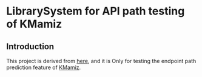 # LibrarySystem for API path testing of KMamiz

## Introduction
This project is derived from [here](https://github.com/wys899195/LibrarySystem-for-k8s-testing), and it is Only for testing the endpoint path prediction feature of [KMamiz](https://github.com/stanley2058/KMamiz).
